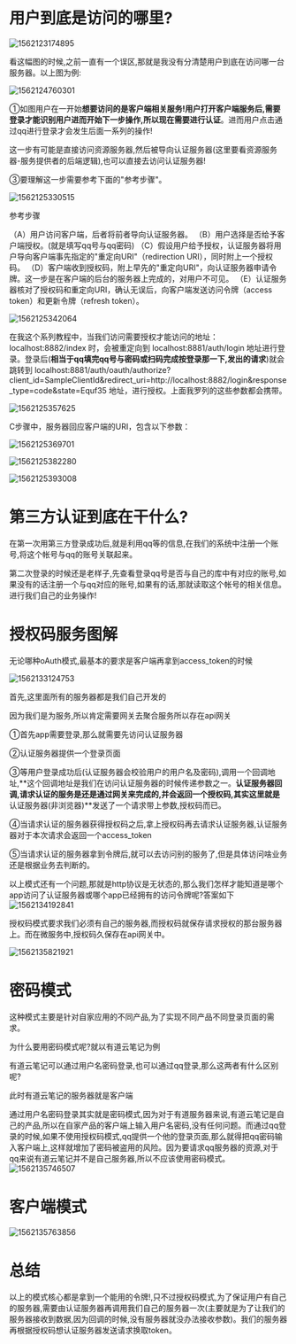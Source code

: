 # 用户到底是访问的哪里?

![1562123174895](assets/1562123174895.png)

看这幅图的时候,之前一直有一个误区,那就是我没有分清楚用户到底在访问哪一台服务器。以上图为例:

![1562124760301](assets/1562124760301.png)

①如图用户在一开始**想要访问的是客户端相关服务!**用户打开客户端服务后,需要登录才能识别用户进而开始下一步操作,所以**现在需要进行认证**。进而用户点击通过qq进行登录才会发生后面一系列的操作!

这一步有可能是直接访问资源服务器,然后被导向认证服务器(这里要看资源服务器-服务提供者的后端逻辑),也可以直接去访问认证服务器!

③要理解这一步需要参考下面的"参考步骤"。

![1562125330515](assets/1562125330515.png)

参考步骤

（A）用户访问客户端，后者将前者导向认证服务器。
（B）用户选择是否给予客户端授权。(就是填写qq号与qq密码)
（C）假设用户给予授权，认证服务器将用户导向客户端事先指定的"重定向URI"（redirection URI），同时附上一个授权码。
（D）客户端收到授权码，附上早先的"重定向URI"，向认证服务器申请令牌。这一步是在客户端的后台的服务器上完成的，对用户不可见。
（E）认证服务器核对了授权码和重定向URI，确认无误后，向客户端发送访问令牌（access token）和更新令牌（refresh token）。

![1562125342064](assets/1562125342064.png)

在我这个系列教程中，当我们访问需要授权才能访问的地址：localhost:8882/index 时，会被重定向到 localhost:8881/auth/login 地址进行登录。登录后(**相当于qq填完qq号与密码或扫码完成按登录那一下,发出的请求**)就会跳转到 localhost:8881/auth/oauth/authorize?client_id=SampleClientId&redirect_uri=http://localhost:8882/login&response_type=code&state=Equf35 地址，进行授权。上面我罗列的这些参数都会携带。

![1562125357625](assets/1562125357625.png)

C步骤中，服务器回应客户端的URI，包含以下参数：

![1562125369701](assets/1562125369701.png)

![1562125382280](assets/1562125382280.png)

![1562125393008](assets/1562125393008.png)

# 第三方认证到底在干什么?

在第一次用第三方登录成功后,就是利用qq等的信息,在我们的系统中注册一个账号,将这个帐号与qq的账号关联起来。

第二次登录的时候还是老样子,先查看登录qq号是否与自己的库中有对应的账号,如果没有的话注册一个与qq对应的账号,如果有的话,那就读取这个帐号的相关信息。进行我们自己的业务操作!

# 授权码服务图解

无论哪种oAuth模式,最基本的要求是客户端再拿到access_token的时候

![1562133124753](assets/1562133124753.png)

首先,这里面所有的服务器都是我们自己开发的

因为我们是为服务,所以肯定需要网关去聚合服务所以存在api网关

①首先app需要登录,那么就需要先访问认证服务器

②认证服务器提供一个登录页面

③等用户登录成功后(认证服务器会校验用户的用户名及密码),调用一个回调地址,**这个回调地址是我们在访问认证服务器的时候传递参数之一。**认证服务器回调,请求认证的服务是还是通过网关来完成的,并会返回一个授权码,其实这里就是**认证服务器(非浏览器)**发送了一个请求带上参数,授权码而已。

④当请求认证的服务器获得授权码之后,拿上授权码再去请求认证服务器,认证服务器对于本次请求会返回一个access_token

⑤当请求认证的服务器拿到令牌后,就可以去访问别的服务了,但是具体访问啥业务还是根据业务去判断的。

以上模式还有一个问题,那就是http协议是无状态的,那么我们怎样才能知道是哪个app访问了认证服务器或哪个app已经拥有的访问令牌呢?答案如下![1562134192841](assets/1562134192841.png)

授权码模式要求我们必须有自己的服务器,而授权码就保存请求授权的那台服务器上。而在微服务中,授权码久保存在api网关中。

![1562135821921](assets/1562135821921.png)

# 密码模式

这种模式主要是针对自家应用的不同产品,为了实现不同产品不同登录页面的需求。

为什么要用密码模式呢?就以有道云笔记为例

有道云笔记可以通过用户名密码登录,也可以通过qq登录,那么这两者有什么区别呢?

此时有道云笔记的服务器就是客户端

通过用户名密码登录其实就是密码模式,因为对于有道服务器来说,有道云笔记是自己的产品,所以在自家产品的客户端上输入用户名密码,没有任何问题。而通过qq登录的时候,如果不使用授权码模式,qq提供一个他的登录页面,那么就得把qq密码输入客户端上,这样就增加了密码被盗用的风险。因为要请求qq服务器的资源,对于qq来说有道云笔记并不是自己服务器,所以不应该使用密码模式。![1562135746507](assets/1562135746507.png)

# 客户端模式

![1562135763856](assets/1562135763856.png)

# 总结

以上的模式核心都是拿到一个能用的令牌!,只不过授权码模式,为了保证用户有自己的服务器,需要由认证服务器再调用我们自己的服务器一次(主要就是为了让我们的服务器接收到数据,因为回调的时候,没有服务器就没办法接收参数)。我们的服务器再根据授权码想认证服务器发送请求换取token。